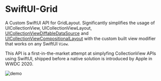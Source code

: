 # SwiftUI-Grid
A Custom SwiftUI API for GridLayout. Significantly simplifies the usage of UICollectionView, UICollectionViewLayout, [UICollectionViewDiffableDataSource](https://developer.apple.com/videos/play/wwdc2019/220/) and [UICollectionViewCompositionalLayout](https://developer.apple.com/videos/play/wwdc2019/215/) with the custom built view modifier that works on any SwiftUI `View`.

This API is a first-in-the-market attempt at simplyfing CollectionView APIs using SwiftUI, shipped before a native solution is introduced by Apple in WWDC 2020.

![demo](demo.gif)

